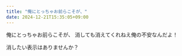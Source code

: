 ```yaml
---
title: "俺にとっちゃお前らこそが、"
date: 2024-12-21T15:35:05+09:00
---
```

俺にとっちゃお前らこそが、
消しても消えてくれねえ俺の不安なんだよ！

消したい表示はありませんか？
